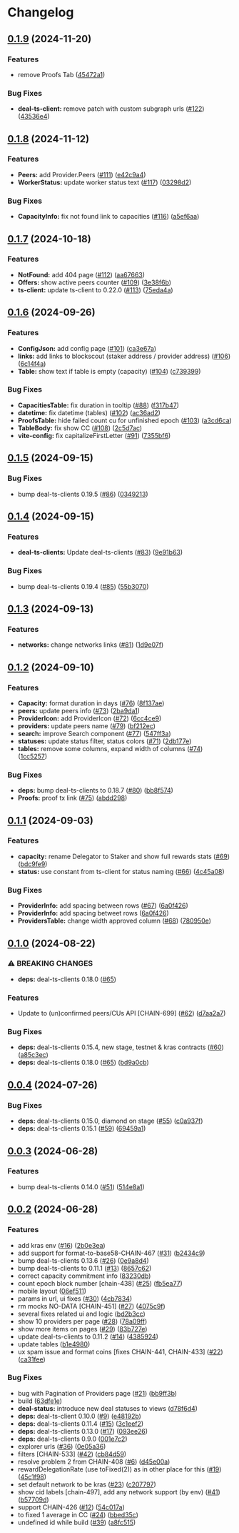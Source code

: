 # Changelog

## [0.1.9](https://github.com/fluencelabs/network-explorer/compare/v0.1.8...v0.1.9) (2024-11-20)


### Features

* remove Proofs Tab ([45472a1](https://github.com/fluencelabs/network-explorer/commit/45472a175f6a7952062e94c2d3b13b50e40f8c00))


### Bug Fixes

* **deal-ts-client:** remove patch with custom subgraph urls ([#122](https://github.com/fluencelabs/network-explorer/issues/122)) ([43536e4](https://github.com/fluencelabs/network-explorer/commit/43536e4dce1bc45e006c27f0522e0e3288e1c745))

## [0.1.8](https://github.com/fluencelabs/network-explorer/compare/v0.1.7...v0.1.8) (2024-11-12)


### Features

* **Peers:** add Provider.Peers ([#111](https://github.com/fluencelabs/network-explorer/issues/111)) ([e42c9a4](https://github.com/fluencelabs/network-explorer/commit/e42c9a44eeefce172445930f51a473a7345ee0f7))
* **WorkerStatus:** update worker status text ([#117](https://github.com/fluencelabs/network-explorer/issues/117)) ([03298d2](https://github.com/fluencelabs/network-explorer/commit/03298d2f1aaef945aa3de6d32e60957029da12f6))


### Bug Fixes

* **CapacityInfo:** fix not found link to capacities ([#116](https://github.com/fluencelabs/network-explorer/issues/116)) ([a5ef6aa](https://github.com/fluencelabs/network-explorer/commit/a5ef6aa5dd35a7222f55520996ef7dd1eeb4212c))

## [0.1.7](https://github.com/fluencelabs/network-explorer/compare/v0.1.6...v0.1.7) (2024-10-18)


### Features

* **NotFound:** add 404 page ([#112](https://github.com/fluencelabs/network-explorer/issues/112)) ([aa67663](https://github.com/fluencelabs/network-explorer/commit/aa67663a28d237c3273078a0b9e8bd5c624e16bb))
* **Offers:** show active peers counter ([#109](https://github.com/fluencelabs/network-explorer/issues/109)) ([3e38f6b](https://github.com/fluencelabs/network-explorer/commit/3e38f6be8d96960996ff094f8744379e5f379361))
* **ts-client:** update ts-client to 0.22.0 ([#113](https://github.com/fluencelabs/network-explorer/issues/113)) ([75eda4a](https://github.com/fluencelabs/network-explorer/commit/75eda4a6d2013c47ffa94c1103bcfa4b4b0e4ab1))

## [0.1.6](https://github.com/fluencelabs/network-explorer/compare/v0.1.5...v0.1.6) (2024-09-26)


### Features

* **ConfigJson:** add config page ([#101](https://github.com/fluencelabs/network-explorer/issues/101)) ([ca3e67a](https://github.com/fluencelabs/network-explorer/commit/ca3e67a93c43a3ea9db03fc3b251587f80a71123))
* **links:** add links to blockscout (staker address / provider address) ([#106](https://github.com/fluencelabs/network-explorer/issues/106)) ([6c14f4a](https://github.com/fluencelabs/network-explorer/commit/6c14f4af4534bb2c35eaa608d626958c6fab2195))
* **Table:** show text if table is empty (capacity) ([#104](https://github.com/fluencelabs/network-explorer/issues/104)) ([c739399](https://github.com/fluencelabs/network-explorer/commit/c739399678aaeb7f0481d3f22ab3db6a05b9a92c))


### Bug Fixes

* **CapacitiesTable:** fix duration in tooltip ([#88](https://github.com/fluencelabs/network-explorer/issues/88)) ([f317b47](https://github.com/fluencelabs/network-explorer/commit/f317b4722c226465e0a5b94a66fda1877bc74e52))
* **datetime:** fix datetime (tables) ([#102](https://github.com/fluencelabs/network-explorer/issues/102)) ([ac36ad2](https://github.com/fluencelabs/network-explorer/commit/ac36ad271b3b19a399ffb4853e33c62f0ada7be4))
* **ProofsTable:** hide failed count cu for unfinished epoch ([#103](https://github.com/fluencelabs/network-explorer/issues/103)) ([a3cd6ca](https://github.com/fluencelabs/network-explorer/commit/a3cd6ca35fdc7f49572f792f887bdf4ba9d93418))
* **TableBody:** fix show CC ([#108](https://github.com/fluencelabs/network-explorer/issues/108)) ([2c5d7ac](https://github.com/fluencelabs/network-explorer/commit/2c5d7ac04f4ab2ef99efa29e40bde9d105c4748b))
* **vite-config:** fix capitalizeFirstLetter ([#91](https://github.com/fluencelabs/network-explorer/issues/91)) ([7355bf6](https://github.com/fluencelabs/network-explorer/commit/7355bf6698ab8a3f45b8342ee94c3b1da6088af5))

## [0.1.5](https://github.com/fluencelabs/network-explorer/compare/v0.1.4...v0.1.5) (2024-09-15)


### Bug Fixes

* bump deal-ts-clients 0.19.5 ([#86](https://github.com/fluencelabs/network-explorer/issues/86)) ([0349213](https://github.com/fluencelabs/network-explorer/commit/034921340a0e234986f0889de7c689e8e1eafa14))

## [0.1.4](https://github.com/fluencelabs/network-explorer/compare/v0.1.3...v0.1.4) (2024-09-15)


### Features

* **deal-ts-clients:** Update deal-ts-clients ([#83](https://github.com/fluencelabs/network-explorer/issues/83)) ([9e91b63](https://github.com/fluencelabs/network-explorer/commit/9e91b63144c6d28db2c2a0e62b138b2e78c36ddd))


### Bug Fixes

* bump deal-ts-clients 0.19.4 ([#85](https://github.com/fluencelabs/network-explorer/issues/85)) ([55b3070](https://github.com/fluencelabs/network-explorer/commit/55b3070dac2942296f39f1abbfd9c8a346c020cc))

## [0.1.3](https://github.com/fluencelabs/network-explorer/compare/v0.1.2...v0.1.3) (2024-09-13)


### Features

* **networks:** change networks links ([#81](https://github.com/fluencelabs/network-explorer/issues/81)) ([1d9e07f](https://github.com/fluencelabs/network-explorer/commit/1d9e07f7b2b6cfac86a08b84998c35d728c12a87))

## [0.1.2](https://github.com/fluencelabs/network-explorer/compare/v0.1.1...v0.1.2) (2024-09-10)


### Features

* **Capacity:** format duration in days ([#76](https://github.com/fluencelabs/network-explorer/issues/76)) ([8f137ae](https://github.com/fluencelabs/network-explorer/commit/8f137aee2acb7245fee4f6a6d3c76d5ca57e48d3))
* **peers:** update peers info ([#73](https://github.com/fluencelabs/network-explorer/issues/73)) ([2ba9da1](https://github.com/fluencelabs/network-explorer/commit/2ba9da1e75d1692204d50b06a816ff8b569ce6f2))
* **ProviderIcon:** add ProviderIcon ([#72](https://github.com/fluencelabs/network-explorer/issues/72)) ([6cc4ce9](https://github.com/fluencelabs/network-explorer/commit/6cc4ce9f59356b9ccc4a4c6b35c1c379abbb6fb2))
* **providers:** update peers name ([#79](https://github.com/fluencelabs/network-explorer/issues/79)) ([bf212ec](https://github.com/fluencelabs/network-explorer/commit/bf212ec7754f3745221ee2b9386564485c26db5f))
* **search:** improve Search component ([#77](https://github.com/fluencelabs/network-explorer/issues/77)) ([547ff3a](https://github.com/fluencelabs/network-explorer/commit/547ff3ae9ead951a878c7c6c029a4ffe6ad2b1a7))
* **statuses:** update status filter, status colors ([#71](https://github.com/fluencelabs/network-explorer/issues/71)) ([2db177e](https://github.com/fluencelabs/network-explorer/commit/2db177e324f79156969e3999acc22dcb61751c4c))
* **tables:** remove some columns, expand width of columns ([#74](https://github.com/fluencelabs/network-explorer/issues/74)) ([1cc5257](https://github.com/fluencelabs/network-explorer/commit/1cc5257ff6123e3f702110f3ad1ac21ebb015095))


### Bug Fixes

* **deps:** bump deal-ts-clients to 0.18.7 ([#80](https://github.com/fluencelabs/network-explorer/issues/80)) ([bb8f574](https://github.com/fluencelabs/network-explorer/commit/bb8f5746c72154182efc369a87179bffb4b715b2))
* **Proofs:** proof tx link ([#75](https://github.com/fluencelabs/network-explorer/issues/75)) ([abdd298](https://github.com/fluencelabs/network-explorer/commit/abdd2988c1f00a08e63ea349cf1f37d583092d63))

## [0.1.1](https://github.com/fluencelabs/network-explorer/compare/v0.1.0...v0.1.1) (2024-09-03)


### Features

* **capacity:** rename Delegator to Staker and show full rewards stats ([#69](https://github.com/fluencelabs/network-explorer/issues/69)) ([bdc9fe9](https://github.com/fluencelabs/network-explorer/commit/bdc9fe93a39ab6be98b0096f5135cfb631b56a8f))
* **status:** use constant from ts-client for status naming ([#66](https://github.com/fluencelabs/network-explorer/issues/66)) ([4c45a08](https://github.com/fluencelabs/network-explorer/commit/4c45a0826ea88bb381ce6ed1a7ed69360490867d))


### Bug Fixes

* **ProviderInfo:** add spacing between rows ([#67](https://github.com/fluencelabs/network-explorer/issues/67)) ([6a0f426](https://github.com/fluencelabs/network-explorer/commit/6a0f426004dd1b962cb1ed56bdda06e2ed247d8f))
* **ProviderInfo:** add spacing betweet rows ([6a0f426](https://github.com/fluencelabs/network-explorer/commit/6a0f426004dd1b962cb1ed56bdda06e2ed247d8f))
* **ProvidersTable:** change width approved column ([#68](https://github.com/fluencelabs/network-explorer/issues/68)) ([780950e](https://github.com/fluencelabs/network-explorer/commit/780950e1227cfa70bd6b274b9fbd7479d1b196ef))

## [0.1.0](https://github.com/fluencelabs/network-explorer/compare/v0.0.4...v0.1.0) (2024-08-22)


### ⚠ BREAKING CHANGES

* **deps:** deal-ts-clients 0.18.0 ([#65](https://github.com/fluencelabs/network-explorer/issues/65))

### Features

* Update to (un)confirmed peers/CUs API [CHAIN-699] ([#62](https://github.com/fluencelabs/network-explorer/issues/62)) ([d7aa2a7](https://github.com/fluencelabs/network-explorer/commit/d7aa2a746056852a8d817cf41d6d7d28a1ab7ae0))


### Bug Fixes

* **deps:** deal-ts-clients 0.15.4, new stage, testnet & kras contracts ([#60](https://github.com/fluencelabs/network-explorer/issues/60)) ([a85c3ec](https://github.com/fluencelabs/network-explorer/commit/a85c3ec46861d99bcfcdb9b72a60f134dab9e343))
* **deps:** deal-ts-clients 0.18.0 ([#65](https://github.com/fluencelabs/network-explorer/issues/65)) ([bd9a0cb](https://github.com/fluencelabs/network-explorer/commit/bd9a0cb65fca5a7850c94a25ae3ec1e2ccdb9c7c))

## [0.0.4](https://github.com/fluencelabs/network-explorer/compare/v0.0.3...v0.0.4) (2024-07-26)


### Bug Fixes

* **deps:** deal-ts-clients 0.15.0, diamond on stage ([#55](https://github.com/fluencelabs/network-explorer/issues/55)) ([c0a937f](https://github.com/fluencelabs/network-explorer/commit/c0a937f71737dce610c42221b361f558ced5c4d4))
* **deps:** deal-ts-clients 0.15.1 ([#59](https://github.com/fluencelabs/network-explorer/issues/59)) ([69459a1](https://github.com/fluencelabs/network-explorer/commit/69459a184008ec47fe2f1a7db3864b6f8ad1de05))

## [0.0.3](https://github.com/fluencelabs/network-explorer/compare/v0.0.2...v0.0.3) (2024-06-28)


### Features

* bump deal-ts-clients 0.14.0 ([#51](https://github.com/fluencelabs/network-explorer/issues/51)) ([514e8a1](https://github.com/fluencelabs/network-explorer/commit/514e8a13446bb7d66b429b601bcf7d98cdd50f4e))

## [0.0.2](https://github.com/fluencelabs/network-explorer/compare/v0.0.1...v0.0.2) (2024-06-28)


### Features

* add kras env ([#16](https://github.com/fluencelabs/network-explorer/issues/16)) ([2b0e3ea](https://github.com/fluencelabs/network-explorer/commit/2b0e3eaed80b88d3ed7e15acdb5f4cd57a47b825))
* add support for format-to-base58-CHAIN-467 ([#31](https://github.com/fluencelabs/network-explorer/issues/31)) ([b2434c9](https://github.com/fluencelabs/network-explorer/commit/b2434c9c4d24619a7d6daae1908f4bca0a636795))
* bump deal-ts-clients 0.13.6 ([#26](https://github.com/fluencelabs/network-explorer/issues/26)) ([0e9a8d4](https://github.com/fluencelabs/network-explorer/commit/0e9a8d4554c0eb24ca2ac9b5906e180a96dd1d57))
* bump deal-ts-clients to 0.11.1 ([#13](https://github.com/fluencelabs/network-explorer/issues/13)) ([8657c62](https://github.com/fluencelabs/network-explorer/commit/8657c62bcae8bdc109f8ccb6ce9e0d22a80c89a0))
* correct capacity commitment info ([83230db](https://github.com/fluencelabs/network-explorer/commit/83230dbfb814045cffafabf1ea5d8ddcf862c0a9))
* count epoch block number [chain-438] ([#25](https://github.com/fluencelabs/network-explorer/issues/25)) ([fb5ea77](https://github.com/fluencelabs/network-explorer/commit/fb5ea77c60887ef45ccd150560a0544dba290330))
* mobile layout ([06ef511](https://github.com/fluencelabs/network-explorer/commit/06ef511c1abff40d9a9f9861bc39e1dd745c1df4))
* params in url, ui fixes ([#30](https://github.com/fluencelabs/network-explorer/issues/30)) ([4cb7834](https://github.com/fluencelabs/network-explorer/commit/4cb78340ef0f63188c27a7a158c658fb15613db2))
* rm mocks NO-DATA [CHAIN-451] ([#27](https://github.com/fluencelabs/network-explorer/issues/27)) ([4075c9f](https://github.com/fluencelabs/network-explorer/commit/4075c9f52648d864f2caba77375ed359631ce515))
* several fixes related ui and logic ([bd2b3cc](https://github.com/fluencelabs/network-explorer/commit/bd2b3cc7b5043042ff2afc1a8f71ae79a1f2a6cc))
* show 10 providers per page ([#28](https://github.com/fluencelabs/network-explorer/issues/28)) ([78a09ff](https://github.com/fluencelabs/network-explorer/commit/78a09ff0bb5d7c4cd782dc3b0552b0c5dadf0a85))
* show more items on pages ([#29](https://github.com/fluencelabs/network-explorer/issues/29)) ([83b727e](https://github.com/fluencelabs/network-explorer/commit/83b727e6c9956389badf5cabc27530f617aad145))
* update deal-ts-clients to 0.11.2 ([#14](https://github.com/fluencelabs/network-explorer/issues/14)) ([4385924](https://github.com/fluencelabs/network-explorer/commit/438592432250ecfa292b6d9d3f971feb80ab3a28))
* update tables ([b1e4980](https://github.com/fluencelabs/network-explorer/commit/b1e4980c682213ee85cd961c92f7b370c958be6c))
* ux spam issue and format coins [fixes CHAIN-441, CHAIN-433] ([#22](https://github.com/fluencelabs/network-explorer/issues/22)) ([ca31fee](https://github.com/fluencelabs/network-explorer/commit/ca31feee50d189e4c3169ef8002a100d37a9bcac))


### Bug Fixes

* bug with Pagination of Providers page ([#21](https://github.com/fluencelabs/network-explorer/issues/21)) ([bb9ff3b](https://github.com/fluencelabs/network-explorer/commit/bb9ff3b617534d35025f99fd830e2b4dbd081a26))
* build ([63dfe1e](https://github.com/fluencelabs/network-explorer/commit/63dfe1efa7b839fb1ef0ce92e5204d9aa0295b11))
* **deal-status:** introduce new deal statuses to views ([d78f6d4](https://github.com/fluencelabs/network-explorer/commit/d78f6d4a99881a41fd9b49d64ec3c8e1932e830e))
* **deps:** deal-ts-client 0.10.0 ([#9](https://github.com/fluencelabs/network-explorer/issues/9)) ([e48192b](https://github.com/fluencelabs/network-explorer/commit/e48192bdeb2827e405cbed8d0f2e051355838b3b))
* **deps:** deal-ts-clients 0.11.4 ([#15](https://github.com/fluencelabs/network-explorer/issues/15)) ([3c1eef2](https://github.com/fluencelabs/network-explorer/commit/3c1eef29203ac0d38d4bcdf3a6f01ef1ee635166))
* **deps:** deal-ts-clients 0.13.0 ([#17](https://github.com/fluencelabs/network-explorer/issues/17)) ([093ee26](https://github.com/fluencelabs/network-explorer/commit/093ee2690b1f85d250f1b6bf00ba969d7121dc67))
* **deps:** deal-ts-clients 0.9.0 ([001e7c2](https://github.com/fluencelabs/network-explorer/commit/001e7c2a010b597be6853ced1f1f60979242c6cc))
* explorer urls ([#36](https://github.com/fluencelabs/network-explorer/issues/36)) ([0e05a36](https://github.com/fluencelabs/network-explorer/commit/0e05a3613455763e8faa6edc14c4c5b8ca9a24d7))
* filters [CHAIN-533] ([#42](https://github.com/fluencelabs/network-explorer/issues/42)) ([cb84d59](https://github.com/fluencelabs/network-explorer/commit/cb84d59bcd81bcd37e74675e5bd2c94b8943613b))
* resolve problem 2 from CHAIN-408 ([#6](https://github.com/fluencelabs/network-explorer/issues/6)) ([d45e00a](https://github.com/fluencelabs/network-explorer/commit/d45e00adc9d9be8dde7deff940b43a8b4aa8c8f9))
* rewardDelegationRate (use toFixed(2)) as in other place for this ([#19](https://github.com/fluencelabs/network-explorer/issues/19)) ([45c1f98](https://github.com/fluencelabs/network-explorer/commit/45c1f98e8667fbccf45f636f1b9409307e5fd97f))
* set default network to be kras ([#23](https://github.com/fluencelabs/network-explorer/issues/23)) ([c207797](https://github.com/fluencelabs/network-explorer/commit/c207797fed2f9caa467a1f3bdd345c2fe61f0a34))
* show cid labels [chain-497], add any network support (by env) ([#41](https://github.com/fluencelabs/network-explorer/issues/41)) ([b57709d](https://github.com/fluencelabs/network-explorer/commit/b57709d55cfca23d84235e44c725e29b28460f71))
* support CHAIN-426 ([#12](https://github.com/fluencelabs/network-explorer/issues/12)) ([54c017a](https://github.com/fluencelabs/network-explorer/commit/54c017af0181bd974a6bd0915286d46eb82eec34))
* to fixed 1 average in CC ([#24](https://github.com/fluencelabs/network-explorer/issues/24)) ([bbed35c](https://github.com/fluencelabs/network-explorer/commit/bbed35c48e6347f9520dda141bf1058df5ba9332))
* undefined id while build ([#39](https://github.com/fluencelabs/network-explorer/issues/39)) ([a8fc515](https://github.com/fluencelabs/network-explorer/commit/a8fc515c624636a857e6450478168a35ddf77881))
